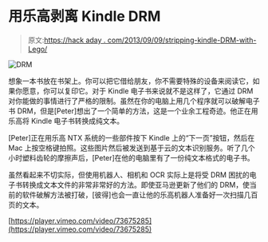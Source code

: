 # 用乐高剥离 Kindle DRM

> 原文:[https://hack aday . com/2013/09/09/stripping-kindle-DRM-with-Lego/](https://hackaday.com/2013/09/09/stripping-kindle-drm-with-lego/)

![DRM](../Images/575c841bf95d9c6e01cd7b8a259b61a1.png)

想象一本书放在书架上。你可以把它借给朋友，你不需要特殊的设备来阅读它，如果你愿意，你可以复印它。对于 Kindle 电子书来说就不是这样了，它通过 DRM 对你能做的事情进行了严格的限制。虽然在你的电脑上用几个程序就可以破解电子书 DRM，但是[Peter]想出了一个简单的方法，这是一个业余工程奇迹。他正在用乐高将 Kindle 电子书转换成纯文本。

[Peter]正在用乐高 NTX 系统的一些部件按下 Kindle 上的“下一页”按钮，然后在 Mac 上按空格键拍照。这些图片然后被发送到基于云的文本识别服务。听了几个小时塑料齿轮的摩擦声后，[Peter]在他的电脑里有了一份纯文本格式的电子书。

虽然看起来不切实际，但使用机器人、相机和 OCR 实际上是将受 DRM 困扰的电子书转换成文本文件的非常非常好的方法。即使亚马逊更新了他们的 DRM，使当前的软件破解方法被打破，[彼得]也会一直让他的乐高机器人准备好一次扫描几百页的文本。

[https://player.vimeo.com/video/73675285](https://player.vimeo.com/video/73675285)